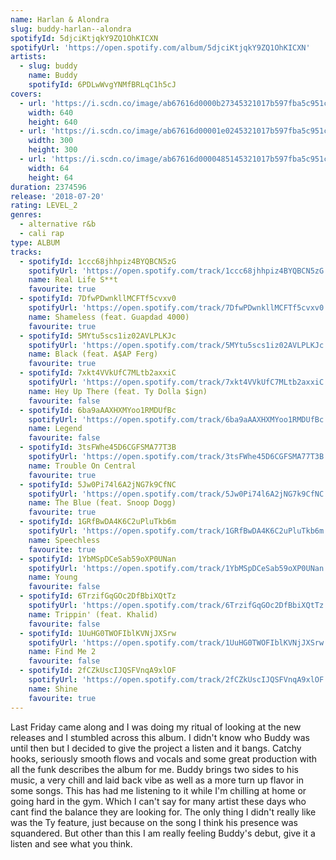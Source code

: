 ```yaml
---
name: Harlan & Alondra
slug: buddy-harlan--alondra
spotifyId: 5djciKtjqkY9ZQ1OhKICXN
spotifyUrl: 'https://open.spotify.com/album/5djciKtjqkY9ZQ1OhKICXN'
artists:
  - slug: buddy
    name: Buddy
    spotifyId: 6PDLwWvgYNMfBRLqC1h5cJ
covers:
  - url: 'https://i.scdn.co/image/ab67616d0000b27345321017b597fba5c951c369'
    width: 640
    height: 640
  - url: 'https://i.scdn.co/image/ab67616d00001e0245321017b597fba5c951c369'
    width: 300
    height: 300
  - url: 'https://i.scdn.co/image/ab67616d0000485145321017b597fba5c951c369'
    width: 64
    height: 64
duration: 2374596
release: '2018-07-20'
rating: LEVEL_2
genres:
  - alternative r&b
  - cali rap
type: ALBUM
tracks:
  - spotifyId: 1ccc68jhhpiz4BYQBCN5zG
    spotifyUrl: 'https://open.spotify.com/track/1ccc68jhhpiz4BYQBCN5zG'
    name: Real Life S**t
    favourite: true
  - spotifyId: 7DfwPDwnkllMCFTf5cvxv0
    spotifyUrl: 'https://open.spotify.com/track/7DfwPDwnkllMCFTf5cvxv0'
    name: Shameless (feat. Guapdad 4000)
    favourite: true
  - spotifyId: 5MYtu5scs1iz02AVLPLKJc
    spotifyUrl: 'https://open.spotify.com/track/5MYtu5scs1iz02AVLPLKJc'
    name: Black (feat. A$AP Ferg)
    favourite: true
  - spotifyId: 7xkt4VVkUfC7MLtb2axxiC
    spotifyUrl: 'https://open.spotify.com/track/7xkt4VVkUfC7MLtb2axxiC'
    name: Hey Up There (feat. Ty Dolla $ign)
    favourite: false
  - spotifyId: 6ba9aAAXHXMYoo1RMDUfBc
    spotifyUrl: 'https://open.spotify.com/track/6ba9aAAXHXMYoo1RMDUfBc'
    name: Legend
    favourite: false
  - spotifyId: 3tsFWhe45D6CGFSMA77T3B
    spotifyUrl: 'https://open.spotify.com/track/3tsFWhe45D6CGFSMA77T3B'
    name: Trouble On Central
    favourite: true
  - spotifyId: 5Jw0Pi74l6A2jNG7k9CfNC
    spotifyUrl: 'https://open.spotify.com/track/5Jw0Pi74l6A2jNG7k9CfNC'
    name: The Blue (feat. Snoop Dogg)
    favourite: true
  - spotifyId: 1GRfBwDA4K6C2uPluTkb6m
    spotifyUrl: 'https://open.spotify.com/track/1GRfBwDA4K6C2uPluTkb6m'
    name: Speechless
    favourite: true
  - spotifyId: 1YbMSpDCeSab59oXP0UNan
    spotifyUrl: 'https://open.spotify.com/track/1YbMSpDCeSab59oXP0UNan'
    name: Young
    favourite: false
  - spotifyId: 6TrzifGqGOc2DfBbiXQtTz
    spotifyUrl: 'https://open.spotify.com/track/6TrzifGqGOc2DfBbiXQtTz'
    name: Trippin' (feat. Khalid)
    favourite: false
  - spotifyId: 1UuHG0TWOFIblKVNjJXSrw
    spotifyUrl: 'https://open.spotify.com/track/1UuHG0TWOFIblKVNjJXSrw'
    name: Find Me 2
    favourite: false
  - spotifyId: 2fCZkUscIJQSFVnqA9xlOF
    spotifyUrl: 'https://open.spotify.com/track/2fCZkUscIJQSFVnqA9xlOF'
    name: Shine
    favourite: true
---
```

Last Friday came along and I was doing my ritual of looking at the new releases and I
stumbled across this album. I didn't know who Buddy was until then but I decided to give the
project a listen and it bangs. Catchy hooks, seriously smooth flows and vocals and some great
production with all the funk describes the album for me. Buddy brings two sides to his music,
a very chill and laid back vibe as well as a more turn up flavor in some songs. This has had
me listening to it while I'm chilling at home or going hard in the gym. Which I can't say
for many artist these days who cant find the balance they are looking for. The only thing
I didn't really like was the Ty feature, just because on the song I think his presence was
squandered. But other than this I am really feeling Buddy's debut, give it a listen and
see what you think.
